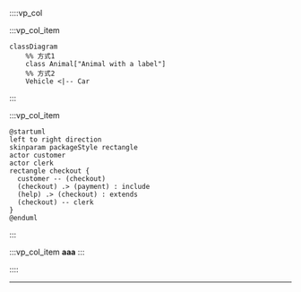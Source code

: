 ::::vp_col

:::vp_col_item

```mermaid
classDiagram
    %% 方式1
    class Animal["Animal with a label"]
    %% 方式2
    Vehicle <|-- Car
```

:::

:::vp_col_item

```plantuml
@startuml
left to right direction
skinparam packageStyle rectangle
actor customer
actor clerk
rectangle checkout {
  customer -- (checkout)
  (checkout) .> (payment) : include
  (help) .> (checkout) : extends
  (checkout) -- clerk
}
@enduml
```

:::

:::vp_col_item
**aaa**
:::

::::

---
